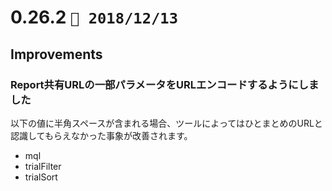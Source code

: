 0.26.2   `📅 2018/12/13`
===============================

## Improvements

### Report共有URLの一部パラメータをURLエンコードするようにしました

以下の値に半角スペースが含まれる場合、ツールによってはひとまとめのURLと認識してもらえなかった事象が改善されます。

* mql
* trialFilter
* trialSort

